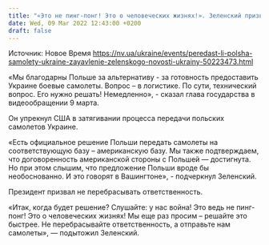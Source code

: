 ```yaml
---
title: "«Это не пинг-понг! Это о человеческих жизнях!». Зеленский призвал немедленно решить вопрос передачи Украине польских боевых самолетов"
date: Wed, 09 Mar 2022 12:43:00 +0200
draft: false
---
```

Источник: Новое Время https://nv.ua/ukraine/events/peredast-li-polsha-samolety-ukraine-zayavlenie-zelenskogo-novosti-ukrainy-50223473.html


«Мы благодарны Польше за альтернативу - за готовность предоставить Украине боевые самолеты. Вопрос – в логистике. По сути, технический вопрос. Его нужно решать! Немедленно», - сказал глава государства в видеообращении 9 марта.

Он упрекнул США в затягивании процесса передачи польских самолетов Украине.

«Есть официальное решение Польши передать самолеты на соответствующую базу – американскую базу. Мы также подтверждаем, что договоренность американской стороны с Польшей — достигнута. Но при этом слышим, что предложение Польши вроде бы необоснованно. И это говорят в Вашингтоне», - подчеркнул Зеленский.

Президент призвал не перебрасывать ответственность.

«Итак, когда будет решение? Слушайте: у нас война! Это ведь не пинг-понг! Это о человеческих жизнях! Мы еще раз просим – решайте это быстрее. Не перебрасывайте ответственность, а отправьте нам самолеты», — подытожил Зеленский.
